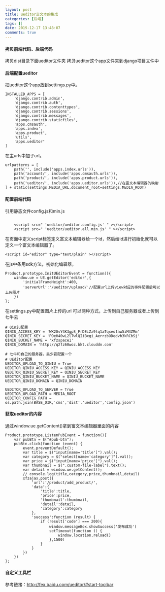 ```yaml
---
layout: post
title: ueditor富文本的集成
categories: [后端]
tags: []
date: 2019-12-17 13:48:07
comments: true
---
```



#### 拷贝前端代码、后端代码

拷贝dist目录下面ueditor文件夹
拷贝ueditor这个app文件夹到django项目文件中

#### 后端配置ueditor

把ueditor这个app放到settings.py中。
```
INSTALLED_APPS = [
    'django.contrib.admin',
    'django.contrib.auth',
    'django.contrib.contenttypes',
    'django.contrib.sessions',
    'django.contrib.messages',
    'django.contrib.staticfiles',
    'apps.cmsauth',
    'apps.index',
    'apps.product',
    'utils',
    'apps.ueditor'
]
```

在主urls中加子url。


```
urlpatterns = [
    path('', include('apps.index.urls')),
    path('account/', include('apps.cmsauth.urls')),
    path('product/', include('apps.product.urls')),
    path('ueditor/', include('apps.ueditor.urls')),//在富文本编辑器的映射
] + static(settings.MEDIA_URL,document_root=settings.MEDIA_ROOT)

```


#### 配置前端代码

引用静态文件config.js和min.js
```

    <script src=" 'ueditor/ueditor.config.js' " ></script>
    <script src=" 'ueditor/ueditor.all.min.js' " ></script>

```

在页面中定义script标签定义富文本编辑器给一个id，然后给id进行初始化就可以定义一个富文本编辑器了。

```
<script id="editor" type="text/plain" ></script>
```

在js中条用sdk方法，初始化编辑器。

```
Product.prototype.InitUEditorEvent = function(){
    window.ue = UE.getEditor('editor',{
        'initialFrameHeight':400,
        'serverUrl':'/ueditor/upload/'//配置url上传view对应的事件配置后可以上传图片
    })
};
```

在settings.py中配置图片上传的url
可以两种方式，上传到自己服务器或者上传到七牛云

```
# Qiniu配置
QINIU_ACCESS_KEY = 'WX2GvY4K3gpS_FrDEiZa9lq1aTqxeofaw5iM4ZMm'
QINIU_SECRET_KEY = 'POeH40wL2lTwlQIiBxgi_AerrzbODedvb3kRCbSj'
QINIU_BUCKET_NAME = 'xfzspace1'
QINIU_DOMAIN = 'http://q2fz60woz.bkt.clouddn.com'

# 七牛和自己的服务器，最少要配置一个
# UEditor配置
UEDITOR_UPLOAD_TO_QINIU = True
UEDITOR_QINIU_ACCESS_KEY = QINIU_ACCESS_KEY
UEDITOR_QINIU_SECRET_KEY = QINIU_SECRET_KEY
UEDITOR_QINIU_BUCKET_NAME = QINIU_BUCKET_NAME
UEDITOR_QINIU_DOMAIN = QINIU_DOMAIN

UEDITOR_UPLOAD_TO_SERVER = True
UEDITOR_UPLOAD_PATH = MEDIA_ROOT
UEDITOR_CONFIG_PATH = os.path.join(BASE_DIR,'cms','dist','ueditor','config.json')
```

#### 获取ueditor的内容

通过window.ue.getContent()拿到富文本编辑器里面的内容

```
Product.prototype.ListenPubEvent = function(){
    var pubBtn = $("#pub-btn");
    pubBtn.click(function (event) {
        event.preventDefault();
        var title = $("input[name='title']").val();
        var category = $("select[name='category']").val();
        var price = $("input[name='price']").val();
        var thumbnail = $(".custom-file-label").text();
        var detail = window.ue.getContent();
        // console.log(title,category,price,thumbnail,detail)
        xfzajax.post({
            'url':'/product/add_product/',
            'data':{
                'title':title,
                'price':price,
                'thumbnail':thumbnail,
                'detail':detail,
                'category':category
            },
            'success':function (result) {
                if (result['code'] === 200){
                    window.messageBox.showSuccess('发布成功')
                    setTimeout(function () {
                        window.location.reload()
                    },1500)
                }
            }
        })
    })
};
```


#### 自定义工具栏

参考链接：http://fex.baidu.com/ueditor/#start-toolbar






